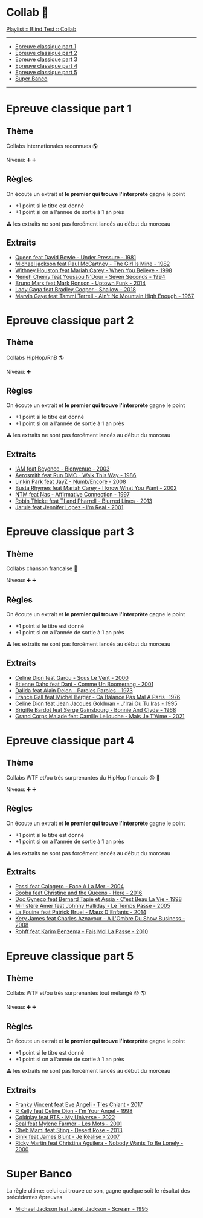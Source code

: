 
# Collab :couple:

[Playlist :: Blind Test :: Collab](https://www.deezer.com/us/playlist/10068609062)

---
* [Epreuve classique part 1](#epreuve-classique-part-1)
* [Epreuve classique part 2](#epreuve-classique-part-2)
* [Epreuve classique part 3](#epreuve-classique-part-3)
* [Epreuve classique part 4](#epreuve-classique-part-4)
* [Epreuve classique part 5](#epreuve-classique-part-5)
* [Super Banco](#super-banco)
---

# Epreuve classique part 1

## Thème

Collabs internationales reconnues :earth_americas:

Niveau: :heavy_plus_sign: :heavy_plus_sign:

## Règles

On écoute un extrait et **le premier qui trouve l'interprète** gagne le point

* +1 point si le titre est donné
* +1 point si on a l'année de sortie à 1 an près

:warning: les extraits ne sont pas forcément lancés au début du morceau

## Extraits

* [Queen feat David Bowie - Under Pressure - 1981](https://www.youtube.com/watch?v=YoDh_gHDvkk)
* [Michael jackson feat Paul McCartney - The Girl Is Mine - 1982](https://www.youtube.com/watch?v=8GB9BULxZ8c)
* [Withney Houston feat Mariah Carey - When You Believe - 1998](https://www.youtube.com/watch?v=LKaXY4IdZ40)
* [Neneh Cherry feat Youssou N'Dour - Seven Seconds - 1994](https://www.youtube.com/watch?v=wqCpjFMvz-k)
* [Bruno Mars feat Mark Ronson - Uptown Funk - 2014](https://www.youtube.com/watch?v=OPf0YbXqDm0)
* [Lady Gaga feat Bradley Cooper - Shallow - 2018](https://www.youtube.com/watch?v=bo_efYhYU2A)
* [Marvin Gaye feat Tammi Terrell - Ain't No Mountain High Enough - 1967](https://www.youtube.com/watch?v=IC5PL0XImjw)

# Epreuve classique part 2

## Thème

Collabs HipHop/RnB :earth_americas:

Niveau: :heavy_plus_sign:

## Règles

On écoute un extrait et **le premier qui trouve l'interprète** gagne le point

* +1 point si le titre est donné
* +1 point si on a l'année de sortie à 1 an près

:warning: les extraits ne sont pas forcément lancés au début du morceau

## Extraits

* [IAM feat Beyonce - Bienvenue - 2003](https://www.youtube.com/watch?v=Hm_v7P9OLUA)
* [Aerosmith feat Run DMC - Walk This Way - 1986](https://youtu.be/4B_UYYPb-Gk?t=35)
* [Linkin Park feat JayZ - Numb/Encore - 2008](https://www.youtube.com/watch?v=pln7NWRA1dE)
* [Busta Rhymes feat Mariah Carey - I know What You Want - 2002](https://youtu.be/WDaNJW_jEBo?t=31)
* [NTM feat Nas - Affirmative Connection - 1997](https://www.youtube.com/watch?v=1c8Hl12hLuc)
* [Robin Thicke feat TI and Pharrell - Blurred Lines - 2013](https://www.youtube.com/watch?v=yyDUC1LUXSU)
* [Jarule feat Jennifer Lopez - I'm Real - 2001](https://www.youtube.com/watch?v=Sjx9oSJDAVQ)

# Epreuve classique part 3

## Thème

Collabs chanson francaise :rooster:

Niveau: :heavy_plus_sign: :heavy_plus_sign:

## Règles

On écoute un extrait et **le premier qui trouve l'interprète** gagne le point

* +1 point si le titre est donné
* +1 point si on a l'année de sortie à 1 an près

:warning: les extraits ne sont pas forcément lancés au début du morceau

## Extraits

* [Celine Dion feat Garou - Sous Le Vent - 2000](https://www.youtube.com/watch?v=a2_ss9y-VjE)
* [Etienne Daho feat Dani - Comme Un Boomerang - 2001](https://www.youtube.com/watch?v=OgmAy9e8fpA)
* [Dalida feat Alain Delon - Paroles Paroles - 1973](https://www.youtube.com/watch?v=LYAvhujK4nA)
* [France Gall feat Michel Berger - Ca Balance Pas Mal A Paris -1976](https://www.youtube.com/watch?v=bFU-Y4oQoII)
* [Celine Dion feat Jean Jacques Goldman - J'Irai Ou Tu Iras - 1995](https://www.youtube.com/watch?v=0J3wIDAaLSU)
* [Brigitte Bardot feat Serge Gainsbourg - Bonnie And Clyde - 1968](https://www.youtube.com/watch?v=Wa7wjr1NwhA)
* [Grand Corps Malade feat Camille Lellouche - Mais Je T'Aime - 2021](https://www.youtube.com/watch?v=7ss-xmvLGFw)

# Epreuve classique part 4

## Thème

Collabs WTF et/ou très surprenantes du HipHop francais :worried: :rooster:

Niveau: :heavy_plus_sign: :heavy_plus_sign:

## Règles

On écoute un extrait et **le premier qui trouve l'interprète** gagne le point

* +1 point si le titre est donné
* +1 point si on a l'année de sortie à 1 an près

:warning: les extraits ne sont pas forcément lancés au début du morceau

## Extraits

* [Passi feat Calogero - Face A La Mer - 2004](https://www.youtube.com/watch?v=MFhKnRLEihE)
* [Booba feat Christine and the Queens - Here - 2016](https://www.youtube.com/watch?v=KpMqpqUhmtg)
* [Doc Gyneco feat Bernard Tapie et Assia - C'est Beau La Vie - 1998](https://youtu.be/00fbSbxMNKQ?t=21)
* [Ministère Amer feat Johnny Halliday - Le Temps Passe - 2005](https://www.youtube.com/watch?v=mzSyc0ZNXG8)
* [La Fouine feat Patrick Bruel - Maux D'Enfants - 2014](https://youtu.be/YBubRfFUsNA?t=46)
* [Kery James feat Charles Aznavour - A L'Ombre Du Show Business - 2008](https://youtu.be/38wsedQv0xs?t=9)
* [Rohff feat Karim Benzema - Fais Moi La Passe - 2010](https://www.youtube.com/watch?v=7U6IYNulPrA)

# Epreuve classique part 5

## Thème

Collabs WTF et/ou très surprenantes tout mélangé :worried: :earth_americas:

Niveau: :heavy_plus_sign: :heavy_plus_sign:

## Règles

On écoute un extrait et **le premier qui trouve l'interprète** gagne le point

* +1 point si le titre est donné
* +1 point si on a l'année de sortie à 1 an près

:warning: les extraits ne sont pas forcément lancés au début du morceau

## Extraits

* [Franky Vincent feat Eve Angeli - T'es Chiant - 2017](https://www.youtube.com/watch?v=zwD8ilgOlaY)
* [R Kelly feat Celine Dion - I'm Your Angel - 1998](https://youtu.be/Qnuwuk4cVbg?t=21)
* [Coldplay feat BTS - My Universe - 2022](https://www.youtube.com/watch?v=3YqPKLZF_WU)
* [Seal feat Mylene Farmer - Les Mots - 2001](https://www.youtube.com/watch?v=o62i5YUFRjc)
* [Cheb Mami feat Sting - Desert Rose - 2013](https://www.youtube.com/watch?v=3gzqsmx1KGU)
* [Sinik feat James Blunt - Je Réalise - 2007](https://www.youtube.com/watch?v=vy-313FF7u0)
* [Ricky Martin feat Christina Aguilera - Nobody Wants To Be Lonely - 2000](https://www.youtube.com/watch?v=KUmrNavXsd0)


# Super Banco

La règle ultime: celui qui trouve ce son, gagne quelque soit le résultat des
précédentes épreuves

* [Michael Jackson feat Janet Jackson - Scream - 1995](https://www.youtube.com/watch?v=0P4A1K4lXDo)
